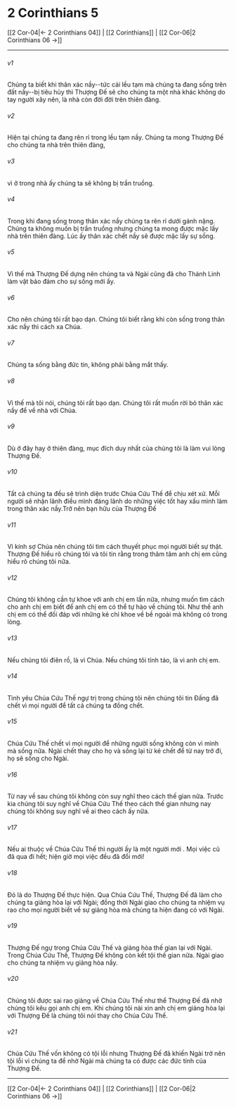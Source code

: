 # 2 Corinthians 5

[[2 Cor-04|← 2 Corinthians 04]] | [[2 Corinthians]] | [[2 Cor-06|2 Corinthians 06 →]]
***



###### v1 
Chúng ta biết khi thân xác nầy--tức cái lều tạm mà chúng ta đang sống trên đất nầy--bị tiêu hủy thì Thượng Đế sẽ cho chúng ta một nhà khác không do tay người xây nên, là nhà còn đời đời trên thiên đàng. 

###### v2 
Hiện tại chúng ta đang rên rỉ trong lều tạm nầy. Chúng ta mong Thượng Đế cho chúng ta nhà trên thiên đàng, 

###### v3 
vì ở trong nhà ấy chúng ta sẽ không bị trần truồng. 

###### v4 
Trong khi đang sống trong thân xác nầy chúng ta rên rỉ dưới gánh nặng. Chúng ta không muốn bị trần truồng nhưng chúng ta mong được mặc lấy nhà trên thiên đàng. Lúc ấy thân xác chết nầy sẽ được mặc lấy sự sống. 

###### v5 
Vì thế mà Thượng Đế dựng nên chúng ta và Ngài cũng đã cho Thánh Linh làm vật bảo đảm cho sự sống mới ấy. 

###### v6 
Cho nên chúng tôi rất bạo dạn. Chúng tôi biết rằng khi còn sống trong thân xác nầy thì cách xa Chúa. 

###### v7 
Chúng ta sống bằng đức tin, không phải bằng mắt thấy. 

###### v8 
Vì thế mà tôi nói, chúng tôi rất bạo dạn. Chúng tôi rất muốn rời bỏ thân xác nầy để về nhà với Chúa. 

###### v9 
Dù ở đây hay ở thiên đàng, mục đích duy nhất của chúng tôi là làm vui lòng Thượng Đế. 

###### v10 
Tất cả chúng ta đều sẽ trình diện trước Chúa Cứu Thế để chịu xét xử. Mỗi người sẽ nhận lãnh điều mình đáng lãnh do những việc tốt hay xấu mình làm trong thân xác nầy.Trở nên bạn hữu của Thượng Đế 

###### v11 
Vì kính sợ Chúa nên chúng tôi tìm cách thuyết phục mọi người biết sự thật. Thượng Đế hiểu rõ chúng tôi và tôi tin rằng trong thâm tâm anh chị em cũng hiểu rõ chúng tôi nữa. 

###### v12 
Chúng tôi không cần tự khoe với anh chị em lần nữa, nhưng muốn tìm cách cho anh chị em biết để anh chị em có thể tự hào về chúng tôi. Như thế anh chị em có thể đối đáp với những kẻ chỉ khoe về bề ngoài mà không có trong lòng. 

###### v13 
Nếu chúng tôi điên rồ, là vì Chúa. Nếu chúng tôi tỉnh táo, là vì anh chị em. 

###### v14 
Tình yêu Chúa Cứu Thế ngự trị trong chúng tôi nên chúng tôi tin Đấng đã chết vì mọi người để tất cả chúng ta đồng chết. 

###### v15 
Chúa Cứu Thế chết vì mọi người để những người sống không còn vì mình mà sống nữa. Ngài chết thay cho họ và sống lại từ kẻ chết để từ nay trở đi, họ sẽ sống cho Ngài. 

###### v16 
Từ nay về sau chúng tôi không còn suy nghĩ theo cách thế gian nữa. Trước kia chúng tôi suy nghĩ về Chúa Cứu Thế theo cách thế gian nhưng nay chúng tôi không suy nghĩ về ai theo cách ấy nữa. 

###### v17 
Nếu ai thuộc về Chúa Cứu Thế thì người ấy là một người mới . Mọi việc cũ đã qua đi hết; hiện giờ mọi việc đều đã đổi mới! 

###### v18 
Đó là do Thượng Đế thực hiện. Qua Chúa Cứu Thế, Thượng Đế đã làm cho chúng ta giảng hòa lại với Ngài; đồng thời Ngài giao cho chúng ta nhiệm vụ rao cho mọi người biết về sự giảng hòa mà chúng ta hiện đang có với Ngài. 

###### v19 
Thượng Đế ngự trong Chúa Cứu Thế và giảng hòa thế gian lại với Ngài. Trong Chúa Cứu Thế, Thượng Đế không còn kết tội thế gian nữa. Ngài giao cho chúng ta nhiệm vụ giảng hòa nầy. 

###### v20 
Chúng tôi được sai rao giảng về Chúa Cứu Thế như thể Thượng Đế đã nhờ chúng tôi kêu gọi anh chị em. Khi chúng tôi nài xin anh chị em giảng hòa lại với Thượng Đế là chúng tôi nói thay cho Chúa Cứu Thế. 

###### v21 
Chúa Cứu Thế vốn không có tội lỗi nhưng Thượng Đế đã khiến Ngài trở nên tội lỗi vì chúng ta để nhờ Ngài mà chúng ta có được các đức tính của Thượng Đế.

***
[[2 Cor-04|← 2 Corinthians 04]] | [[2 Corinthians]] | [[2 Cor-06|2 Corinthians 06 →]]
